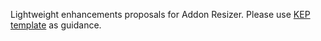 Lightweight enhancements proposals for Addon Resizer. Please use [KEP template](https://github.com/kubernetes/enhancements/blob/master/keps/NNNN-kep-template/README.md) as guidance.
